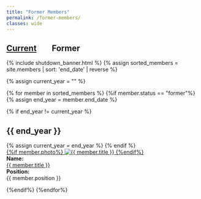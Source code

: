 ```yaml
---
title: "Former Members"
permalink: /former-members/
classes: wide
---
```

<link rel="stylesheet" href="{{ '/assets/css/custom.css' | relative_url }}">

<h2> <a href="{{ '/people/' | relative_url }}" >Current</a> &nbsp;&nbsp;&nbsp;&nbsp;&nbsp;&nbsp; Former </h2>
{% include shutdown_banner.html %}
{% assign sorted_members = site.members | sort: 'end_date' | reverse %}

{% assign current_year = "" %}

{% for member in sorted_members %}
{%if member.status == "former"%}
{% assign end_year = member.end_date %}

{% if end_year != current_year %}
<h2>{{ end_year }}</h2>
{% assign current_year = end_year %}
{% endif %}

<div class="content-list">
<div class="member-list-photo">
<a href="{{ member.url }}"> {%if member.photo%}  <img src="{{ member.photo  | relative_url }}" alt="{{ member.title }}" class="small-photo"> {%endif%} </a>
</div>
<div class="member-item">  
<b>Name:</b><br>
<a href="{{ member.url }}"> {{ member.title }}</a>
</div>
<div class="member-item"> 
<b>Position:</b><br>
{{ member.position }}
</div>
</div>

{%endif%}
{%endfor%}
